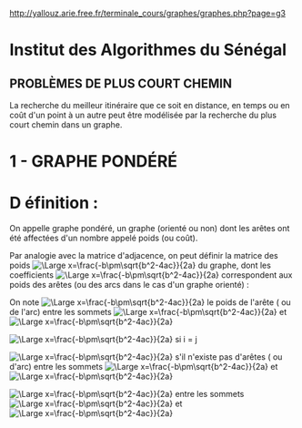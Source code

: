 
http://yallouz.arie.free.fr/terminale_cours/graphes/graphes.php?page=g3


# Institut des Algorithmes du Sénégal

## PROBLÈMES DE PLUS COURT CHEMIN

La recherche du meilleur itinéraire que ce soit en distance, en temps ou en coût d'un point à un autre peut être modélisée par la recherche du plus court chemin dans un graphe.

# 1 - GRAPHE PONDÉRÉ

# D éfinition :

On appelle graphe pondéré, un graphe (orienté ou non) dont les arêtes ont été affectées d'un nombre appelé poids (ou coût).

Par analogie avec la matrice d'adjacence, on peut définir la matrice des poids ![\Large x=\frac{-b\pm\sqrt{b^2-4ac}}{2a}](https://latex.codecogs.com/svg.latex?\Large&space;P(a_{i,j})) du graphe, dont les coefficients ![\Large x=\frac{-b\pm\sqrt{b^2-4ac}}{2a}](https://latex.codecogs.com/svg.latex?\Large&space;a_{i,j}) correspondent aux poids des arêtes (ou des arcs dans le cas d'un graphe orienté) :

On note ![\Large x=\frac{-b\pm\sqrt{b^2-4ac}}{2a}](https://latex.codecogs.com/svg.latex?\Large&space;p_{ij}) le poids de l'arête ( ou de l'arc) entre les sommets ![\Large x=\frac{-b\pm\sqrt{b^2-4ac}}{2a}](https://latex.codecogs.com/svg.latex?\Large&space;x_i) et ![\Large x=\frac{-b\pm\sqrt{b^2-4ac}}{2a}](https://latex.codecogs.com/svg.latex?\Large&space;x_j)

![\Large x=\frac{-b\pm\sqrt{b^2-4ac}}{2a}](https://latex.codecogs.com/svg.latex?\Large&space;a_{i,j}=0) si i = j

![\Large x=\frac{-b\pm\sqrt{b^2-4ac}}{2a}](https://latex.codecogs.com/svg.latex?\Large&space;a_{i,j}=\\infty) s'il n'existe pas d'arêtes ( ou d'arc) entre les sommets ![\Large x=\frac{-b\pm\sqrt{b^2-4ac}}{2a}](https://latex.codecogs.com/svg.latex?\Large&space;x_i) et ![\Large x=\frac{-b\pm\sqrt{b^2-4ac}}{2a}](https://latex.codecogs.com/svg.latex?\Large&space;x_j)

![\Large x=\frac{-b\pm\sqrt{b^2-4ac}}{2a}](https://latex.codecogs.com/svg.latex?\Large&space;a_{i,j}=p_{ij}) entre les sommets ![\Large x=\frac{-b\pm\sqrt{b^2-4ac}}{2a}](https://latex.codecogs.com/svg.latex?\Large&space;x_i) et ![\Large x=\frac{-b\pm\sqrt{b^2-4ac}}{2a}](https://latex.codecogs.com/svg.latex?\Large&space;x_j)
